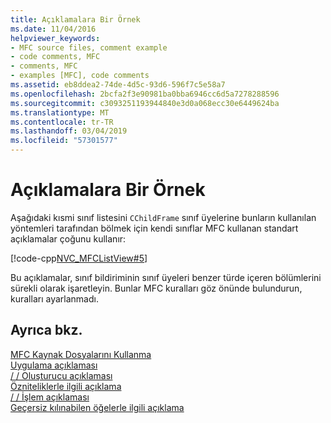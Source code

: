 ```yaml
---
title: Açıklamalara Bir Örnek
ms.date: 11/04/2016
helpviewer_keywords:
- MFC source files, comment example
- code comments, MFC
- comments, MFC
- examples [MFC], code comments
ms.assetid: eb8ddea2-74de-4d5c-93d6-596f7c5e58a7
ms.openlocfilehash: 2bcfa2f3e90981ba0bba6946cc6d5a7278288596
ms.sourcegitcommit: c3093251193944840e3d0a068ecc30e6449624ba
ms.translationtype: MT
ms.contentlocale: tr-TR
ms.lasthandoff: 03/04/2019
ms.locfileid: "57301577"
---
```

# <a name="an-example-of-the-comments"></a>Açıklamalara Bir Örnek

Aşağıdaki kısmi sınıf listesini `CChildFrame` sınıf üyelerine bunların kullanılan yöntemleri tarafından bölmek için kendi sınıflar MFC kullanan standart açıklamalar çoğunu kullanır:

[!code-cpp[NVC_MFCListView#5](../atl/reference/codesnippet/cpp/an-example-of-the-comments_1.h)]

Bu açıklamalar, sınıf bildiriminin sınıf üyeleri benzer türde içeren bölümlerini sürekli olarak işaretleyin. Bunlar MFC kuralları göz önünde bulundurun, kuralları ayarlanmadı.

## <a name="see-also"></a>Ayrıca bkz.

[MFC Kaynak Dosyalarını Kullanma](../mfc/using-the-mfc-source-files.md)<br/>
[Uygulama açıklaması](../mfc/decrement-implementation-comment.md)<br/>
[/ / Oluşturucu açıklaması](../mfc/decrement-constructors-comment.md)<br/>
[Özniteliklerle ilgili açıklama](../mfc/decrement-attributes-comment.md)<br/>
[/ / İşlem açıklaması](../mfc/decrement-operations-comment.md)<br/>
[Geçersiz kılınabilen öğelerle ilgili açıklama](../mfc/decrement-overridables-comment.md)
